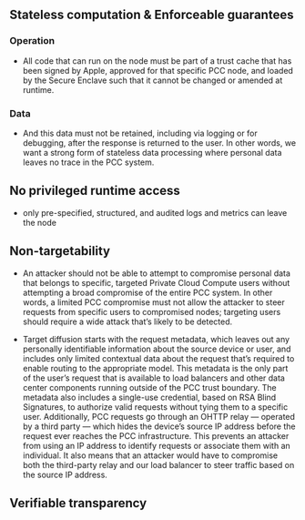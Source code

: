 ## Stateless computation & Enforceable guarantees

### Operation

- All code that can run on the node must be part of a trust cache that has been signed by Apple, approved for that specific PCC node, and loaded by the Secure Enclave such that it cannot be changed or amended at runtime.

### Data

- And this data must not be retained, including via logging or for debugging, after the response is returned to the user. In other words, we want a strong form of stateless data processing where personal data leaves no trace in the PCC system.

## No privileged runtime access

- only pre-specified, structured, and audited logs and metrics can leave the node

## Non-targetability

- An attacker should not be able to attempt to compromise personal data that belongs to specific, targeted Private Cloud Compute users without attempting a broad compromise of the entire PCC system.
 In other words, a limited PCC compromise must not allow the attacker to steer requests from specific users to compromised nodes; targeting users should require a wide attack that’s likely to be detected.

- Target diffusion starts with the request metadata, which leaves out any personally identifiable information about the source device or user, and includes only limited contextual data about the request that’s required to enable routing to the appropriate model. This metadata is the only part of the user’s request that is available to load balancers and other data center components running outside of the PCC trust boundary. The metadata also includes a single-use credential, based on RSA Blind Signatures, to authorize valid requests without tying them to a specific user. Additionally, PCC requests go through an OHTTP relay — operated by a third party — which hides the device’s source IP address before the request ever reaches the PCC infrastructure. This prevents an attacker from using an IP address to identify requests or associate them with an individual. It also means that an attacker would have to compromise both the third-party relay and our load balancer to steer traffic based on the source IP address.

## Verifiable transparency
